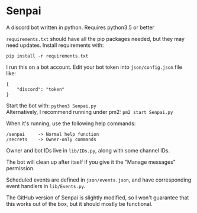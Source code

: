 # Senpai
  
A discord bot written in python. Requires python3.5 or better  

`requirements.txt` should have all the pip packages needed, but they may need updates. 
Install requirements with:  

```
pip install -r requirements.txt
```

I run this on a bot account. Edit your bot token into `json/config.json` file like:

```
{
	"discord": "token"
}
```

Start the bot with: ```python3 Senpai.py```  
Alternatively, I recommend running under pm2: ```pm2 start Senpai.py```

When it's running, use the following help commands:

```
/senpai     -> Normal help function
/secrets    -> Owner-only commands
```

Owner and bot IDs live in `lib/IDs.py`, along with some channel IDs. 

The bot will clean up after itself if you give it the "Manage messages" permission.

Scheduled events are defined in `json/events.json`, and have corresponding event handlers in `lib/Events.py`.

The GitHub version of Senpai is slightly modified, so I won't guarantee that this works out of the box, 
but it should mostly be functional. 
